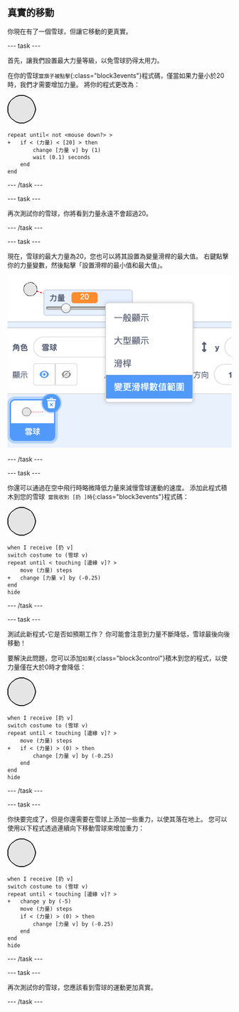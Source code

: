## 真實的移動

你現在有了一個雪球，但讓它移動的更真實。

--- task ---

首先，讓我們設置最大力量等級，以免雪球扔得太用力。

在你的雪球`當旗子被點擊`{:class="block3events"}程式碼，僅當如果力量小於20時，我們才需要增加力量。 將你的程式更改為：

![雪球角色](images/snowball-sprite.png)

```blocks3
repeat until< not <mouse down?> >
+   if < (力量) < [20] > then
        change [力量 v] by (1)
        wait (0.1) seconds
    end
end
```

--- /task ---

--- task ---

再次測試你的雪球，你將看到力量永遠不會超過20。

--- /task ---

--- task ---

現在，雪球的最大力量為20，您也可以將其設置為變量滑桿的最大值。 右鍵點擊你的力量變數，然後點擊「設置滑桿的最小值和最大值」。

![滑桿範圍的最小值最大值](images/snow-minmax.png)


--- /task ---

--- task ---

你還可以通過在空中飛行時略微降低力量來減慢雪球運動的速度。 添加此程式積木到您的雪球` 當我收到 [扔 ]時`{:class="block3events"}程式碼：

![雪球角色](images/snowball-sprite.png)

```blocks3
when I receive [扔 v]
switch costume to (雪球 v)
repeat until < touching [邊緣 v]? >
    move (力量) steps
+   change [力量 v] by (-0.25)
end
hide
```

--- /task ---


--- task ---

測試此新程式-它是否如預期工作？ 你可能會注意到力量不斷降低，雪球最後向後移動！

要解決此問題，您可以添加`如果`{:class="block3control"}積木到您的程式，以使力量僅在大於0時才會降低：

![雪球角色](images/snowball-sprite.png)

```blocks3
when I receive [扔 v]
switch costume to (雪球 v)
repeat until < touching [邊緣 v]? >
    move (力量) steps
+   if < (力量) > (0) > then
        change [力量 v] by (-0.25)
    end
end
hide
```

--- /task ---

--- task ---

你快要完成了，但是你還需要在雪球上添加一些重力，以使其落在地上。 您可以使用以下程式透過連續向下移動雪球來增加重力：

![雪球角色](images/snowball-sprite.png)

```blocks3
when I receive [扔 v]
switch costume to (雪球 v)
repeat until < touching [邊緣 v]? >
+   change y by (-5)
    move (力量) steps
    if < (力量) > (0) > then
        change [力量 v] by (-0.25)
    end
end
hide
```

--- /task ---

--- task ---

再次測試你的雪球，您應該看到雪球的運動更加真實。

--- /task ---

